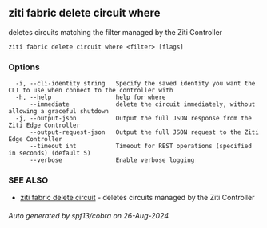 ## ziti fabric delete circuit where

deletes circuits matching the filter managed by the Ziti Controller

```
ziti fabric delete circuit where <filter> [flags]
```

### Options

```
  -i, --cli-identity string   Specify the saved identity you want the CLI to use when connect to the controller with
  -h, --help                  help for where
      --immediate             delete the circuit immediately, without allowing a graceful shutdown
  -j, --output-json           Output the full JSON response from the Ziti Edge Controller
      --output-request-json   Output the full JSON request to the Ziti Edge Controller
      --timeout int           Timeout for REST operations (specified in seconds) (default 5)
      --verbose               Enable verbose logging
```

### SEE ALSO

* [ziti fabric delete circuit](../circuit.md)	 - deletes circuits managed by the Ziti Controller

###### Auto generated by spf13/cobra on 26-Aug-2024
